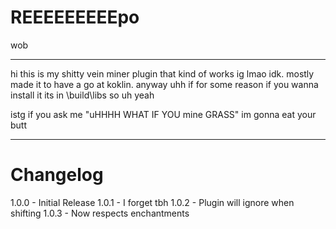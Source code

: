 # REEEEEEEEEpo
wob

---
hi this is my shitty vein miner plugin that kind of works ig lmao idk. 
mostly made it to have a go at koklin.
anyway uhh if for some reason if you wanna install it its in \build\libs so uh yeah

istg if you ask me "uHHHH WHAT IF YOU mine GRASS" im gonna eat your butt

---
# Changelog
1.0.0 - Initial Release
1.0.1 - I forget tbh
1.0.2 - Plugin will ignore when shifting
1.0.3 - Now respects enchantments